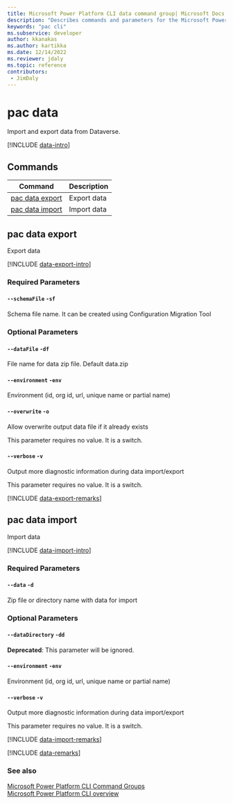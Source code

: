 ```yaml
---
title: Microsoft Power Platform CLI data command group| Microsoft Docs
description: "Describes commands and parameters for the Microsoft Power Platform CLI data command group."
keywords: "pac cli"
ms.subservice: developer
author: kkanakas
ms.author: kartikka
ms.date: 12/14/2022
ms.reviewer: jdaly
ms.topic: reference
contributors: 
 - JimDaly
---
```

<!-- 
Do not edit this file. 
This file is generated by a program and any changes will be overwritten when this topic is re-generated.
Use the include files to add additional content to this topic.
-->
# pac data

Import and export data from Dataverse.

[!INCLUDE [data-intro](includes/data-intro.md)]

## Commands

|Command|Description|
|---------|---------|
|[pac data export](#pac-data-export)|Export data|
|[pac data import](#pac-data-import)|Import data|


## pac data export

Export data

[!INCLUDE [data-export-intro](includes/data-export-intro.md)]


### Required Parameters

#### `--schemaFile` `-sf`

Schema file name. It can be created using Configuration Migration Tool


### Optional Parameters

#### `--dataFile` `-df`

File name for data zip file. Default data.zip

#### `--environment` `-env`

Environment (id, org id, url, unique name or partial name)

#### `--overwrite` `-o`

Allow overwrite output data file if it already exists

This parameter requires no value. It is a switch.

#### `--verbose` `-v`

Output more diagnostic information during data import/export

This parameter requires no value. It is a switch.

[!INCLUDE [data-export-remarks](includes/data-export-remarks.md)]

## pac data import

Import data

[!INCLUDE [data-import-intro](includes/data-import-intro.md)]


### Required Parameters

#### `--data` `-d`

Zip file or directory name with data for import


### Optional Parameters

#### `--dataDirectory` `-dd`

**Deprecated**: This parameter will be ignored.
#### `--environment` `-env`

Environment (id, org id, url, unique name or partial name)

#### `--verbose` `-v`

Output more diagnostic information during data import/export

This parameter requires no value. It is a switch.

[!INCLUDE [data-import-remarks](includes/data-import-remarks.md)]

[!INCLUDE [data-remarks](includes/data-remarks.md)]

### See also

[Microsoft Power Platform CLI Command Groups](index.md)<br />
[Microsoft Power Platform CLI overview](../introduction.md)